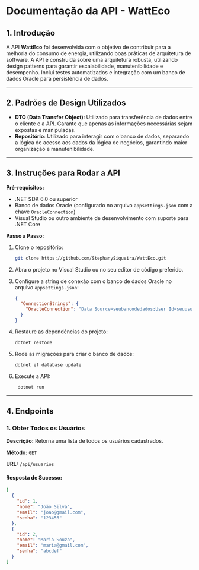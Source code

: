 # Documentação da API - WattEco

## 1. Introdução

A API **WattEco** foi desenvolvida com o objetivo de contribuir para a melhoria do consumo de energia, utilizando boas práticas de arquitetura de software. A API é construída sobre uma arquitetura robusta, utilizando design patterns para garantir escalabilidade, manutenibilidade e desempenho. Inclui testes automatizados e integração com um banco de dados Oracle para persistência de dados.

---

## 2. Padrões de Design Utilizados

- **DTO (Data Transfer Object)**: Utilizado para transferência de dados entre o cliente e a API. Garante que apenas as informações necessárias sejam expostas e manipuladas.
- **Repositório**: Utilizado para interagir com o banco de dados, separando a lógica de acesso aos dados da lógica de negócios, garantindo maior organização e manutenibilidade.

---

## **3. Instruções para Rodar a API**

**Pré-requisitos:**

- .NET SDK 6.0 ou superior
- Banco de dados Oracle (configurado no arquivo `appsettings.json` com a chave `OracleConnection`)
- Visual Studio ou outro ambiente de desenvolvimento com suporte para .NET Core

**Passo a Passo:**

1. Clone o repositório:
    
    ```bash
    git clone https://github.com/StephanySiqueira/WattEco.git
    ```
    
2. Abra o projeto no Visual Studio ou no seu editor de código preferido.
3. Configure a string de conexão com o banco de dados Oracle no arquivo `appsettings.json`:
    
    ```json
    {
      "ConnectionStrings": {
        "OracleConnection": "Data Source=seubancodedados;User Id=seuusuario;Password=suasenha;"
      }
    }
    ```
    
4. Restaure as dependências do projeto:
    
    ```bash
    dotnet restore
    ```
    
5. Rode as migrações para criar o banco de dados:
    
    ```bash
    dotnet ef database update
    ```
    
6. Execute a API:
    
    ```bash
     dotnet run
    ```

---

## 4. Endpoints

### 1. **Obter Todos os Usuários**

**Descrição:** Retorna uma lista de todos os usuários cadastrados.

**Método:** `GET`

**URL:** `/api/usuarios`

#### Resposta de Sucesso:

```json
[
  {
    "id": 1,
    "nome": "João Silva",
    "email": "joao@gmail.com",
    "senha": "123456"
  },
  {
    "id": 2,
    "nome": "Maria Souza",
    "email": "maria@gmail.com",
    "senha": "abcdef"
  }
]
